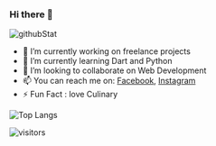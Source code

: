 ### Hi there 👋

![githubStat](https://github-readme-stats.vercel.app/api?username=NicoAN42&show_icons=true&theme=tokyonight)

- 🔭 I’m currently working on freelance projects
- 🌱 I’m currently learning Dart and Python
- 👯 I’m looking to collaborate on Web Development
- 📫 You can reach me on: [Facebook](https://www.facebook.com/profile.php?id=100010707918616), [Instagram](https://www.instagram.com/nicoardian_n/)
- ⚡ Fun Fact : love Culinary

![Top Langs](https://github-readme-stats.vercel.app/api/top-langs/?username=NicoAN42&layout=compact&theme=tokyonight)

![visitors](https://visitor-badge.glitch.me/badge?page_id=page.id)

<!--START_SECTION:waka-->
<!--END_SECTION:waka-->
